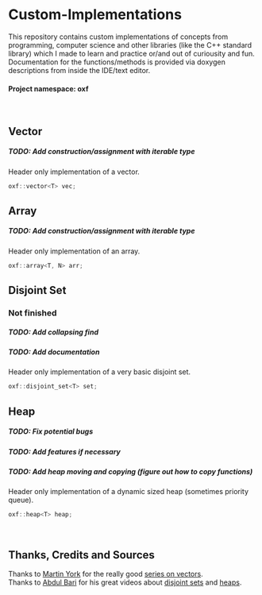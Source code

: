 # Custom-Implementations
This repository contains custom implementations of concepts from programming, computer science and other libraries (like the C++ standard library) which I made to learn and practice or/and out of curiousity and fun. <br>
Documentation for the functions/methods is provided via doxygen descriptions from inside the IDE/text editor.
#### Project namespace: oxf

<br>

## Vector
##### TODO: Add construction/assignment with iterable type
Header only implementation of a vector.
```cpp
oxf::vector<T> vec;
```

## Array
##### TODO: Add construction/assignment with iterable type
Header only implementation of an array.
```cpp
oxf::array<T, N> arr;
```

## Disjoint Set
### Not finished
##### TODO: Add collapsing find
##### TODO: Add documentation
Header only implementation of a very basic disjoint set.
```cpp
oxf::disjoint_set<T> set;
```

## Heap
##### TODO: Fix potential bugs
##### TODO: Add features if necessary
##### TODO: Add heap moving and copying (figure out how to copy functions)
Header only implementation of a dynamic sized heap (sometimes priority queue).
```cpp
oxf::heap<T> heap;
```

<br>

## Thanks, Credits and Sources
Thanks to [Martin York](https://github.com/Loki-Astari) for the really good [series on vectors](https://lokiastari.com/blog/2016/02/27/vector/index.html). <br>
Thanks to [Abdul Bari](https://www.youtube.com/channel/UCZCFT11CWBi3MHNlGf019nw) for his great videos about [disjoint sets](https://www.youtube.com/watch?v=wU6udHRIkcc) and [heaps](https://www.youtube.com/watch?v=HqPJF2L5h9U).
